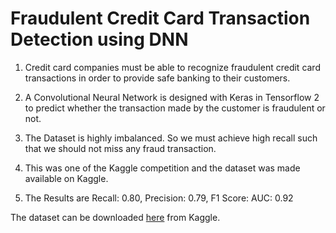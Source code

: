 # Fraudulent Credit Card Transaction Detection using DNN


1. Credit card companies must be able to recognize fraudulent credit card transactions in order to provide safe banking to their customers.

2. A Convolutional Neural Network is designed with Keras in Tensorflow 2 to predict whether the transaction made by the customer is fraudulent or not.

3. The Dataset is highly imbalanced. So we must achieve high recall such that we should not miss any fraud transaction. 

4. This was one of the Kaggle competition and the dataset was made available on Kaggle.

5. The Results are Recall: 0.80, Precision: 0.79, F1 Score:  AUC: 0.92


The dataset can be downloaded [here](https://www.kaggle.com/mlg-ulb/creditcardfraud) from Kaggle.

